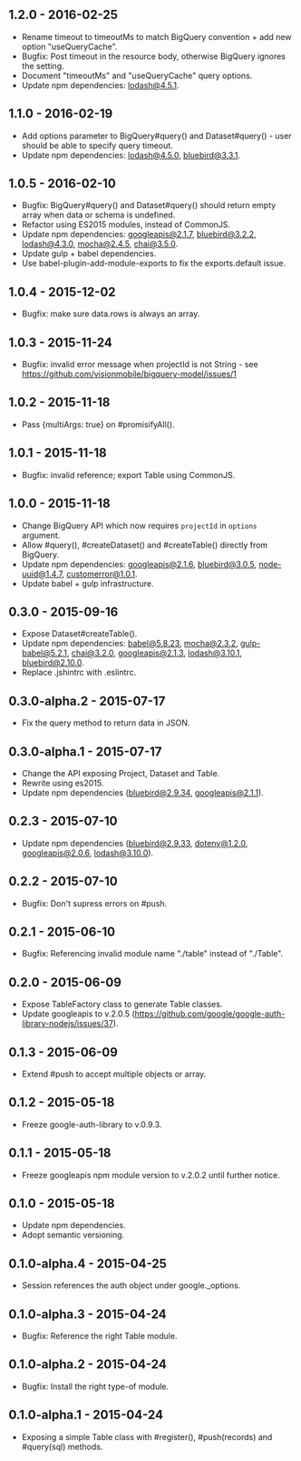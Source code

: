## 1.2.0 - 2016-02-25

* Rename timeout to timeoutMs to match BigQuery convention + add new option "useQueryCache".
* Bugfix: Post timeout in the resource body, otherwise BigQuery ignores the setting.
* Document "timeoutMs" and "useQueryCache" query options.
* Update npm dependencies: lodash@4.5.1.

## 1.1.0 - 2016-02-19

* Add options parameter to BigQuery#query() and Dataset#query() - user should be able to specify query timeout.
* Update npm dependencies: lodash@4.5.0, bluebird@3.3.1.

## 1.0.5 - 2016-02-10

* Bugfix: BigQuery#query() and Dataset#query() should return empty array when data or schema is undefined.
* Refactor using ES2015 modules, instead of CommonJS.
* Update npm dependencies: googleapis@2.1.7, bluebird@3.2.2, lodash@4.3.0, mocha@2.4.5, chai@3.5.0.
* Update gulp + babel dependencies.
* Use babel-plugin-add-module-exports to fix the exports.default issue.

## 1.0.4 - 2015-12-02

* Bugfix: make sure data.rows is always an array.

## 1.0.3 - 2015-11-24

* Bugfix: invalid error message when projectId is not String - see https://github.com/visionmobile/bigquery-model/issues/1

## 1.0.2 - 2015-11-18

* Pass {multiArgs: true} on #promisifyAll().

## 1.0.1 - 2015-11-18

* Bugfix: invalid reference; export Table using CommonJS.

## 1.0.0 - 2015-11-18

* Change BigQuery API which now requires `projectId` in `options` argument.
* Allow #query(), #createDataset() and #createTable() directly from BigQuery.
* Update npm dependencies: googleapis@2.1.6, bluebird@3.0.5, node-uuid@1.4.7, customerror@1.0.1.
* Update babel + gulp infrastructure.

## 0.3.0 - 2015-09-16

* Expose Dataset#createTable().
* Update npm dependencies: babel@5.8.23, mocha@2.3.2, gulp-babel@5.2.1, chai@3.2.0, googleapis@2.1.3, lodash@3.10.1, bluebird@2.10.0.
* Replace .jshintrc with .eslintrc.

## 0.3.0-alpha.2 - 2015-07-17

* Fix the query method to return data in JSON.

## 0.3.0-alpha.1 - 2015-07-17

* Change the API exposing Project, Dataset and Table.
* Rewrite using es2015.
* Update npm dependencies (bluebird@2.9.34, googleapis@2.1.1).

## 0.2.3 - 2015-07-10

* Update npm dependencies (bluebird@2.9.33, dotenv@1.2.0, googleapis@2.0.6, lodash@3.10.0).

## 0.2.2 - 2015-07-10

* Bugfix: Don't supress errors on #push.

## 0.2.1 - 2015-06-10

* Bugfix: Referencing invalid module name "./table" instead of "./Table".

## 0.2.0 - 2015-06-09

* Expose TableFactory class to generate Table classes.
* Update googleapis to v.2.0.5 (https://github.com/google/google-auth-library-nodejs/issues/37).

## 0.1.3 - 2015-06-09

* Extend #push to accept multiple objects or array.

## 0.1.2 - 2015-05-18

* Freeze google-auth-library to v.0.9.3.

## 0.1.1 - 2015-05-18

* Freeze googleapis npm module version to v.2.0.2 until further notice.

## 0.1.0 - 2015-05-18

* Update npm dependencies.
* Adopt semantic versioning.

## 0.1.0-alpha.4 - 2015-04-25

* Session references the auth object under google._options.

## 0.1.0-alpha.3 - 2015-04-24

* Bugfix: Reference the right Table module.

## 0.1.0-alpha.2 - 2015-04-24

* Bugfix: Install the right type-of module.

## 0.1.0-alpha.1 - 2015-04-24

* Exposing a simple Table class with #register(), #push(records) and #query(sql) methods.
